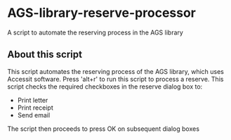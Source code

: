 # AGS-library-reserve-processor
A script to automate the reserving process in the AGS library

## About this script
This script automates the reserving process of the AGS library, which uses Accessit software.
Press 'alt+r' to run this script to process a reserve.
This script checks the required checkboxes in the reserve dialog box to:
-	Print letter
-	Print receipt
-	Send email

The script then proceeds to press OK on subsequent dialog boxes
